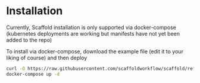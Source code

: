 # Installation

Currently, Scaffold installation is only supported via docker-compose (kubernetes deployments are working but manifests have not yet been added to the repo)

To install via docker-compose, download the example file (edit it to your liking of course) and then deploy

```sh
curl -O https://raw.githubusercontent.com/scaffoldworkflow/scaffold/refs/heads/main/docker-compose.yaml
docker-compose up -d
```
